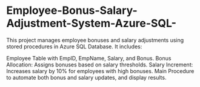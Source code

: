 # Employee-Bonus-Salary-Adjustment-System-Azure-SQL-
This project manages employee bonuses and salary adjustments using stored procedures in Azure SQL Database. It includes:

Employee Table with EmpID, EmpName, Salary, and Bonus.
Bonus Allocation: Assigns bonuses based on salary thresholds.
Salary Increment: Increases salary by 10% for employees with high bonuses.
Main Procedure to automate both bonus and salary updates, and display results.
